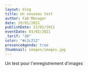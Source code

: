 ```yaml
---
layout: blog
title: Un nouveau test
author: Fab'Manager
date: 20/01/2021
publishDate: 22/01/2021
eventDate: 03/02/2021
_tarif: "20"
color: "#c2c212"
presenceAgenda: true
thumbnail: images/images.jpg
---
```

Un test pour l'enregistrement d'images